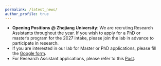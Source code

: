 ```yaml
---
permalink: /latest_news/
author_profile: true
---
```


- **Opening Positions @ Zhejiang University**: We are recruting Research Assistants throughout the year. If you wish to apply for a PhD or master’s program for the 2027 intake, please join the lab in advance to participate in research.  
- If you are interested in our lab for Master or PhD applications, please fill the [Google form](https://forms.gle/UoR8B19y2NsjtGRJ6).
- For Research Assistant applications, please refer to this [Post](https://ziplab.co/uploads/zip-lab-poster-full.html).
